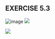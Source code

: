 ## EXERCISE 5.3
![image](https://user-images.githubusercontent.com/20998959/143479289-98c0ec23-60a2-436d-8f64-5f754c837be4.png)
[![](https://img.youtube.com/vi/n1KVVFChSGg/0.jpg)](https://www.youtube.com/watch?v=n1KVVFChSGg)

[![](https://img.youtube.com/vi/l3tPddK8hYA/0.jpg)](https://www.youtube.com/watch?v=l3tPddK8hYA)
